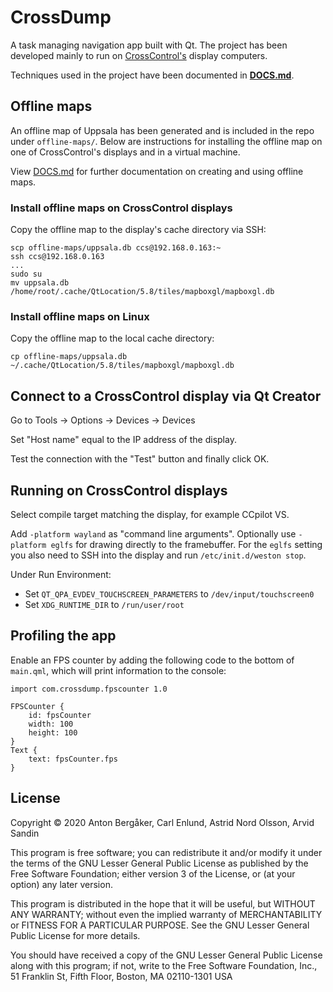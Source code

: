 # CrossDump

A task managing navigation app built with Qt.
The project has been developed mainly to run on [CrossControl's](https://crosscontrol.com/) display computers.

Techniques used in the project have been documented in [**DOCS.md**](DOCS.md).

## Offline maps

An offline map of Uppsala has been generated and is included in the repo under `offline-maps/`.
Below are instructions for installing the offline map on one of CrossControl's displays and in a virtual machine.

View [DOCS.md](DOCS.md) for further documentation on creating and using offline maps.

### Install offline maps on CrossControl displays

Copy the offline map to the display's cache directory via SSH:

~~~
scp offline-maps/uppsala.db ccs@192.168.0.163:~
ssh ccs@192.168.0.163
...
sudo su
mv uppsala.db /home/root/.cache/QtLocation/5.8/tiles/mapboxgl/mapboxgl.db
~~~

### Install offline maps on Linux

Copy the offline map to the local cache directory:

~~~
cp offline-maps/uppsala.db ~/.cache/QtLocation/5.8/tiles/mapboxgl/mapboxgl.db
~~~

## Connect to a CrossControl display via Qt Creator

Go to Tools -> Options -> Devices -> Devices

Set "Host name" equal to the IP address of the display.

Test the connection with the "Test" button and finally click OK.

## Running on CrossControl displays

Select compile target matching the display, for example CCpilot VS.

Add `-platform wayland` as "command line arguments".
Optionally use `-platform eglfs` for drawing directly to the framebuffer.
For the `eglfs` setting you also need to SSH into the display and run `/etc/init.d/weston stop`.

Under Run Environment:

- Set `QT_QPA_EVDEV_TOUCHSCREEN_PARAMETERS` to `/dev/input/touchscreen0`
- Set `XDG_RUNTIME_DIR` to `/run/user/root`

## Profiling the app

Enable an FPS counter by adding the following code to the bottom of `main.qml`, which will print information to the console:

```
import com.crossdump.fpscounter 1.0

FPSCounter {
    id: fpsCounter
    width: 100
    height: 100
}
Text {
    text: fpsCounter.fps
}
```

## License

Copyright © 2020 Anton Bergåker, Carl Enlund, Astrid Nord Olsson, Arvid Sandin

This program is free software; you can redistribute it and/or modify
it under the terms of the GNU Lesser General Public License as published by
the Free Software Foundation; either version 3 of the License, or
(at your option) any later version.

This program is distributed in the hope that it will be useful,
but WITHOUT ANY WARRANTY; without even the implied warranty of
MERCHANTABILITY or FITNESS FOR A PARTICULAR PURPOSE.  See the
GNU Lesser General Public License for more details.

You should have received a copy of the GNU Lesser General Public License
along with this program; if not, write to the Free Software
Foundation, Inc., 51 Franklin St, Fifth Floor, Boston, MA  02110-1301  USA
